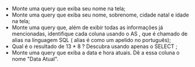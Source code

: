  - Monte uma query que exiba seu nome na tela;
 - Monte uma query que exiba seu nome, sobrenome, cidade natal e idade na tela;
 - Monte uma query que, além de exibir todas as informações já mencionadas, identifique cada coluna usando o AS , que é chamado de alias na linguagem SQL ( alias é como um apelido no português);
 - Qual é o resultado de 13 * 8 ? Descubra usando apenas o SELECT ;
 - Monte uma query que exiba a data e hora atuais. Dê a essa coluna o nome "Data Atual".